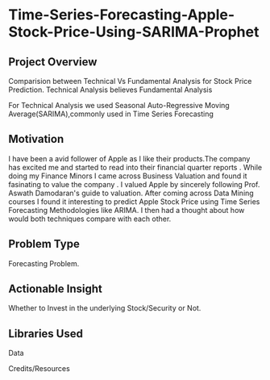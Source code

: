 # Time-Series-Forecasting-Apple-Stock-Price-Using-SARIMA-Prophet

## Project Overview 
Comparision between Technical Vs Fundamental Analysis for Stock Price Prediction.
Technical Analysis believes 
Fundamental Analysis 

For Technical Analysis we used Seasonal Auto-Regressive Moving Average(SARIMA),commonly used in Time Series Forecasting

## Motivation
I have been a avid follower of Apple as I like their products.The company has excited me and started to read into their financial quarter reports .
While doing my Finance Minors I came across Business Valuation and found it fasinating to value the company .
I valued Apple by sincerely following Prof. Aswath Damodaran's guide to valuation. After coming across Data Mining courses I found it interesting to predict Apple Stock Price using Time Series Forecasting Methodologies like ARIMA.
I then had a thought about how would both techniques compare with each other.

## Problem Type
Forecasting Problem.



## Actionable Insight
Whether to Invest in the underlying Stock/Security or Not.





## Libraries Used









Data







Credits/Resources






